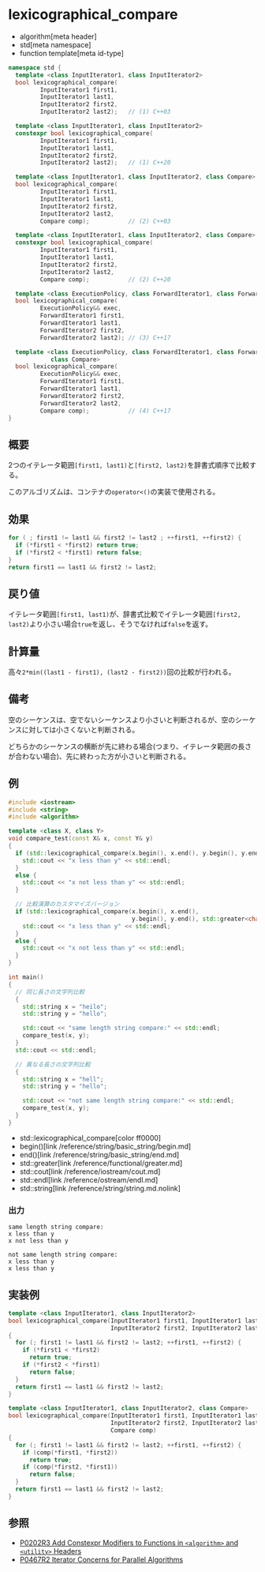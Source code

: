 # lexicographical_compare
* algorithm[meta header]
* std[meta namespace]
* function template[meta id-type]

```cpp
namespace std {
  template <class InputIterator1, class InputIterator2>
  bool lexicographical_compare(
         InputIterator1 first1,
         InputIterator1 last1,
         InputIterator2 first2,
         InputIterator2 last2);   // (1) C++03

  template <class InputIterator1, class InputIterator2>
  constexpr bool lexicographical_compare(
         InputIterator1 first1,
         InputIterator1 last1,
         InputIterator2 first2,
         InputIterator2 last2);   // (1) C++20

  template <class InputIterator1, class InputIterator2, class Compare>
  bool lexicographical_compare(
         InputIterator1 first1,
         InputIterator1 last1,
         InputIterator2 first2,
         InputIterator2 last2,
         Compare comp);           // (2) C++03

  template <class InputIterator1, class InputIterator2, class Compare>
  constexpr bool lexicographical_compare(
         InputIterator1 first1,
         InputIterator1 last1,
         InputIterator2 first2,
         InputIterator2 last2,
         Compare comp);           // (2) C++20

  template <class ExecutionPolicy, class ForwardIterator1, class ForwardIterator2>
  bool lexicographical_compare(
         ExecutionPolicy&& exec,
         ForwardIterator1 first1,
         ForwardIterator1 last1,
         ForwardIterator2 first2,
         ForwardIterator2 last2); // (3) C++17

  template <class ExecutionPolicy, class ForwardIterator1, class ForwardIterator2,
            class Compare>
  bool lexicographical_compare(
         ExecutionPolicy&& exec,
         ForwardIterator1 first1,
         ForwardIterator1 last1,
         ForwardIterator2 first2,
         ForwardIterator2 last2,
         Compare comp);           // (4) C++17
}
```

## 概要
2つのイテレータ範囲`[first1, last1)`と`[first2, last2)`を辞書式順序で比較する。

このアルゴリズムは、コンテナの`operator<()`の実装で使用される。


## 効果
```cpp
for ( ; first1 != last1 && first2 != last2 ; ++first1, ++first2) {
  if (*first1 < *first2) return true;
  if (*first2 < *first1) return false;
}
return first1 == last1 && first2 != last2;
```


## 戻り値
イテレータ範囲`[first1, last1)`が、辞書式比較でイテレータ範囲`[first2, last2)`より小さい場合`true`を返し、そうでなければ`false`を返す。


## 計算量
高々`2*min((last1 - first1), (last2 - first2))`回の比較が行われる。


## 備考
空のシーケンスは、空でないシーケンスより小さいと判断されるが、空のシーケンスに対しては小さくないと判断される。

どちらかのシーケンスの横断が先に終わる場合(つまり、イテレータ範囲の長さが合わない場合)、先に終わった方が小さいと判断される。


## 例
```cpp example
#include <iostream>
#include <string>
#include <algorithm>

template <class X, class Y>
void compare_test(const X& x, const Y& y)
{
  if (std::lexicographical_compare(x.begin(), x.end(), y.begin(), y.end())) {
    std::cout << "x less than y" << std::endl;
  }
  else {
    std::cout << "x not less than y" << std::endl;
  }

  // 比較演算のカスタマイズバージョン
  if (std::lexicographical_compare(x.begin(), x.end(),
                                   y.begin(), y.end(), std::greater<char>())) {
    std::cout << "x less than y" << std::endl;
  }
  else {
    std::cout << "x not less than y" << std::endl;
  }
}

int main()
{
  // 同じ長さの文字列比較
  {
    std::string x = "heilo";
    std::string y = "hello";

    std::cout << "same length string compare:" << std::endl;
    compare_test(x, y);
  }
  std::cout << std::endl;

  // 異なる長さの文字列比較
  {
    std::string x = "hell";
    std::string y = "hello";

    std::cout << "not same length string compare:" << std::endl;
    compare_test(x, y);
  }
}
```
* std::lexicographical_compare[color ff0000]
* begin()[link /reference/string/basic_string/begin.md]
* end()[link /reference/string/basic_string/end.md]
* std::greater[link /reference/functional/greater.md]
* std::cout[link /reference/iostream/cout.md]
* std::endl[link /reference/ostream/endl.md]
* std::string[link /reference/string/string.md.nolink]

### 出力
```
same length string compare:
x less than y
x not less than y

not same length string compare:
x less than y
x less than y
```


## 実装例
```cpp
template <class InputIterator1, class InputIterator2>
bool lexicographical_compare(InputIterator1 first1, InputIterator1 last1,
                             InputIterator2 first2, InputIterator2 last2)
{
  for (; first1 != last1 && first2 != last2; ++first1, ++first2) {
    if (*first1 < *first2)
      return true;
    if (*first2 < *first1)
      return false;
  }
  return first1 == last1 && first2 != last2;
}

template <class InputIterator1, class InputIterator2, class Compare>
bool lexicographical_compare(InputIterator1 first1, InputIterator1 last1,
                             InputIterator2 first2, InputIterator2 last2,
                             Compare comp)
{
  for (; first1 != last1 && first2 != last2; ++first1, ++first2) {
    if (comp(*first1, *first2))
      return true;
    if (comp(*first2, *first1))
      return false;
  }
  return first1 == last1 && first2 != last2;
}
```


## 参照
- [P0202R3 Add Constexpr Modifiers to Functions in `<algorithm>` and `<utility>` Headers](http://www.open-std.org/jtc1/sc22/wg21/docs/papers/2017/p0202r3.html)
- [P0467R2 Iterator Concerns for Parallel Algorithms](http://www.open-std.org/jtc1/sc22/wg21/docs/papers/2017/p0467r2.html)
